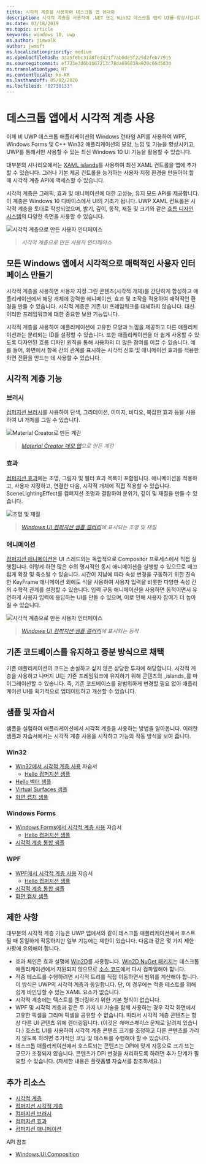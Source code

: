```yaml
---
title: 시각적 계층을 사용하여 데스크톱 앱 현대화
description: 시각적 계층을 사용하여 .NET 또는 Win32 데스크톱 앱의 UI를 향상시킵니다.
ms.date: 03/18/2019
ms.topic: article
keywords: windows 10, uwp
ms.author: jimwalk
author: jwmsft
ms.localizationpriority: medium
ms.openlocfilehash: 33a5f0bc31a8fe1421f7ab0de5f229d2feb77915
ms.sourcegitcommit: ef723e3d6b1b67213c78da696838a920c66d5d30
ms.translationtype: HT
ms.contentlocale: ko-KR
ms.lasthandoff: 05/02/2020
ms.locfileid: "82730133"
---
```

# <a name="using-the-visual-layer-in-desktop-apps"></a>데스크톱 앱에서 시각적 계층 사용

이제 비 UWP 데스크톱 애플리케이션의 Windows 런타임 API를 사용하여 WPF, Windows Forms 및 C++ Win32 애플리케이션의 모양, 느낌 및 기능을 향상시키고, UWP를 통해서만 사용할 수 있는 최신 Windows 10 UI 기능을 활용할 수 있습니다.

대부분의 시나리오에서는 [XAML islands](xaml-islands.md)를 사용하여 최신 XAML 컨트롤을 앱에 추가할 수 있습니다. 그러나 기본 제공 컨트롤을 능가하는 사용자 지정 환경을 만들어야 할 때 시각적 계층 API에 액세스할 수 있습니다.

시각적 계층은 그래픽, 효과 및 애니메이션에 대한 고성능, 유지 모드 API를 제공합니다. 이 계층은 Windows 10 디바이스에서 UI의 기초가 됩니다. UWP XAML 컨트롤은 시각적 계층을 토대로 작성되었으며, 밝기, 깊이, 동작, 재질 및 크기와 같은 [흐름 디자인 시스템](/windows/uwp/design/fluent-design-system/index)의 다양한 측면을 사용할 수 있습니다.

![시각적 계층으로 만든 사용자 인터페이스](images/visual-layer-interop/pull-to-animate.gif)

> _시각적 계층으로 만든 사용자 인터페이스_

## <a name="create-a-visually-engaging-user-interface-in-any-windows-app"></a>모든 Windows 앱에서 시각적으로 매력적인 사용자 인터페이스 만들기

시각적 계층을 사용하면 사용자 지정 그린 콘텐츠(시각적 개체)를 간단하게 합성하고 애플리케이션에서 해당 개체에 강력한 애니메이션, 효과 및 조작을 적용하여 매력적인 환경을 만들 수 있습니다. 시각적 계층은 기존 UI 프레임워크를 대체하지 않습니다. 대신 이러한 프레임워크에 대한 중요한 보완 기능입니다.

시각적 계층을 사용하여 애플리케이션에 고유한 모양과 느낌을 제공하고 다른 애플리케이션과는 분리되는 ID를 설정할 수 있습니다. 또한 애플리케이션을 더 쉽게 사용할 수 있도록 디자인된 흐름 디자인 원칙을 통해 사용자의 더 많은 참여를 이끌 수 있습니다. 예를 들어, 화면에서 항목 간의 관계를 표시하는 시각적 신호 및 애니메이션 효과를 적용한 화면 전환을 만드는 데 사용할 수 있습니다.

## <a name="visual-layer-features"></a>시각적 계층 기능

### <a name="brushes"></a>브러시

[컴퍼지션 브러시](/windows/uwp/composition/composition-brushes)를 사용하여 단색, 그라데이션, 이미지, 비디오, 복잡한 효과 등을 사용하여 UI 개체를 그릴 수 있습니다.

![Material Creator로 만든 계란](images/visual-layer-interop/egg.gif)

> _[Material Creator 데모 앱](https://github.com/Microsoft/WindowsCompositionSamples/tree/master/Demos/MaterialCreator)으로 만든 계란_

### <a name="effects"></a>효과

[컴퍼지션 효과](/windows/uwp/composition/composition-effects)에는 조명, 그림자 및 필터 효과 목록이 포함됩니다. 애니메이션을 적용하고, 사용자 지정하고, 연결한 다음, 시각적 개체에 직접 적용할 수 있습니다. SceneLightingEffect를 컴퍼지션 조명과 결합하여 분위기, 깊이 및 재질을 만들 수 있습니다.

![조명 및 재질](images/visual-layer-interop/light-interop.gif)

> _[Windows UI 컴퍼지션 샘플 갤러리](https://github.com/Microsoft/WindowsCompositionSamples/tree/master/SampleGallery)에 표시되는 조명 및 재질_

### <a name="animations"></a>애니메이션

[컴퍼지션 애니메이션](/windows/uwp/composition/composition-animation)은 UI 스레드와는 독립적으로 Compositor 프로세스에서 직접 실행됩니다. 이렇게 하면 많은 수의 명시적인 동시 애니메이션을 실행할 수 있으므로 매끄럽게 확장 및 축소될 수 있습니다. 시간이 지남에 따라 속성 변경을 구동하기 위한 친숙한 KeyFrame 애니메이션 외에도 식을 사용하여 사용자 입력을 비롯한 다양한 속성 간의 수학적 관계를 설정할 수 있습니다. 입력 구동 애니메이션을 사용하면 동적이면서 유연하게 사용자 입력에 응답하는 UI를 만들 수 있으며, 이로 인해 사용자 참여가 더 높아질 수 있습니다.

![시각적 계층으로 만든 사용자 인터페이스](images/visual-layer-interop/swipe-scroller.gif)

> _[Windows UI 컴퍼지션 샘플 갤러리](https://github.com/Microsoft/WindowsCompositionSamples/tree/master/SampleGallery)에 표시되는 동작_

## <a name="keep-your-existing-codebase-and-adopt-incrementally"></a>기존 코드베이스를 유지하고 증분 방식으로 채택

기존 애플리케이션의 코드는 손실하고 싶지 않은 상당한 투자에 해당합니다. 시각적 계층을 사용하고 나머지 UI는 기존 프레임워크에 유지하기 위해 콘텐츠의 _islands_를 마이그레이션할 수 있습니다. 즉, 기존 코드베이스를 광범위하게 변경할 필요 없이 애플리케이션 UI를 획기적으로 업데이트하고 개선할 수 있습니다.

## <a name="samples-and-tutorials"></a>샘플 및 자습서

샘플을 실험하여 애플리케이션에서 시각적 계층을 사용하는 방법을 알아봅니다. 이러한 샘플과 자습서에서는 시각적 계층 사용을 시작하고 기능의 작동 방식을 보여 줍니다.

### <a name="win32"></a>Win32

- [Win32에서 시각적 계층 사용](using-the-visual-layer-with-win32.md) 자습서
  - [Hello 컴퍼지션 샘플](https://github.com/Microsoft/Windows.UI.Composition-Win32-Samples/tree/master/cpp/HelloComposition)
- [Hello 벡터 샘플](https://github.com/Microsoft/Windows.UI.Composition-Win32-Samples/tree/master/cpp/HelloVectors)
- [Virtual Surfaces 샘플](https://github.com/Microsoft/Windows.UI.Composition-Win32-Samples/tree/master/cpp/VirtualSurfaces)
- [화면 캡처 샘플](https://github.com/Microsoft/Windows.UI.Composition-Win32-Samples/tree/master/cpp/ScreenCaptureforHWND)

### <a name="windows-forms"></a>Windows Forms

- [Windows Forms에서 시각적 계층 사용](using-the-visual-layer-with-windows-forms.md) 자습서
  - [Hello 컴퍼지션 샘플](https://github.com/Microsoft/Windows.UI.Composition-Win32-Samples/tree/master/dotnet/WinForms/HelloComposition)
- [시각적 계층 통합 샘플](https://github.com/Microsoft/Windows.UI.Composition-Win32-Samples/tree/master/dotnet/WinForms/VisualLayerIntegration)

### <a name="wpf"></a>WPF

- [WPF에서 시각적 계층 사용](using-the-visual-layer-with-wpf.md) 자습서
  - [Hello 컴퍼지션 샘플](https://github.com/Microsoft/Windows.UI.Composition-Win32-Samples/tree/master/dotnet/WPF/HelloComposition)
- [시각적 계층 통합 샘플](https://github.com/Microsoft/Windows.UI.Composition-Win32-Samples/tree/master/dotnet/WPF/VisualLayerIntegration)
- [화면 캡처 샘플](https://github.com/Microsoft/Windows.UI.Composition-Win32-Samples/tree/master/dotnet/WPF/ScreenCapture)

## <a name="limitations"></a>제한 사항

대부분의 시각적 계층 기능은 UWP 앱에서와 같이 데스크톱 애플리케이션에서 호스트될 때 동일하게 작동하지만 일부 기능에는 제한이 있습니다. 다음과 같은 몇 가지 제한 사항에 유의해야 합니다.

- 효과 체인은 효과 설명에 [Win2D](http://microsoft.github.io/Win2D/html/Introduction.htm)를 사용합니다. [Win2D NuGet 패키지](https://www.nuget.org/packages/Win2D.uwp)는 데스크톱 애플리케이션에서 지원되지 않으므로 [소스 코드](https://github.com/Microsoft/Win2D)에서 다시 컴파일해야 합니다.
- 적중 테스트를 수행하려면 시각적 트리를 직접 이동하면서 범위를 계산해야 합니다. 이 방식은 UWP의 시각적 계층과 동일합니다. 단, 이 경우에는 적중 테스트를 위해 쉽게 바인딩할 수 있는 XAML 요소가 없습니다.
- 시각적 계층에는 텍스트를 렌더링하기 위한 기본 형식이 없습니다.
- WPF 및 시각적 계층과 같은 두 가지 UI 기술을 함께 사용하는 경우 각각 화면에서 고유한 픽셀을 그리며 픽셀을 공유할 수 없습니다. 따라서 시각적 계층 콘텐츠는 항상 다른 UI 콘텐츠 위에 렌더링됩니다. (이것은 _에어스페이스_ 문제로 알려져 있습니다.) 호스트 UI를 사용하여 시각적 계층 콘텐츠 크기를 조정하고 다른 콘텐츠를 가리지 않도록 하려면 추가적인 코딩 및 테스트를 수행해야 할 수 있습니다.
- 데스크톱 애플리케이션에서 호스트되는 콘텐츠는 DPI에 맞게 자동으로 크기 또는 규모가 조정되지 않습니다. 콘텐츠가 DPI 변경을 처리하도록 하려면 추가 단계가 필요할 수 있습니다. (자세한 내용은 플랫폼별 자습서를 참조하세요.)

## <a name="additional-resources"></a>추가 리소스

- [시각적 계층](/windows/uwp/composition/visual-layer)
- [컴퍼지션 시각적 계층](/windows/uwp/composition/composition-visual-tree)
- [컴퍼지션 브러시](/windows/uwp/composition/composition-brushes)
- [컴퍼지션 효과](/windows/uwp/composition/composition-effects)
- [컴퍼지션 애니메이션](/windows/uwp/composition/composition-animation)

API 참조

- [Windows.UI.Composition](/uwp/api/Windows.UI.Composition)